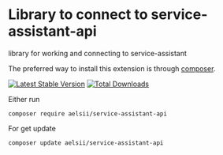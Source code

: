 # Library to connect to service-assistant-api
library for working and connecting to service-assistant

The preferred way to install this extension is through [composer](http://getcomposer.org/download/).

[![Latest Stable Version](https://poser.pugx.org/aelsii/service-assistant-api/v)](https://packagist.org/packages/aelsii/service-assistant-api)
[![Total Downloads](https://poser.pugx.org/aelsii/service-assistant-api/downloads.png)](https://packagist.org/packages/aelsii/service-assistant-api)

Either run

```
composer require aelsii/service-assistant-api
```

For get update
```
composer update aelsii/service-assistant-api
```


